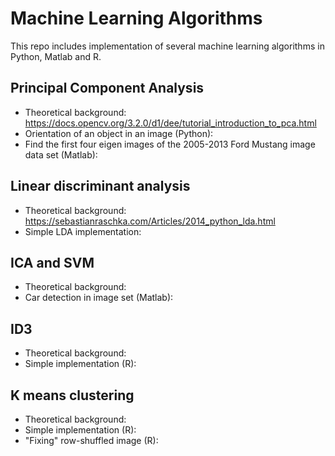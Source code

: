 # Machine Learning Algorithms
This repo includes implementation of several machine learning algorithms in Python, Matlab and R.


## Principal Component Analysis
  - Theoretical background: https://docs.opencv.org/3.2.0/d1/dee/tutorial_introduction_to_pca.html
  - Orientation of an object in an image (Python):
  - Find the first four eigen images of the 2005-2013 Ford Mustang image data set (Matlab): 

## Linear discriminant analysis
  - Theoretical background: https://sebastianraschka.com/Articles/2014_python_lda.html
  - Simple LDA implementation: 

## ICA and SVM
  - Theoretical background:
  - Car detection in image set (Matlab):

## ID3
  - Theoretical background:
  - Simple implementation (R):

## K means clustering
  - Theoretical background:
  - Simple implementation (R): 
  - "Fixing" row-shuffled image (R):